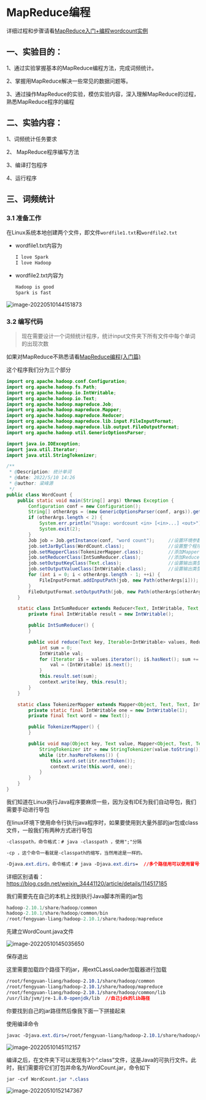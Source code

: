 # MapReduce编程

详细过程和步骤请看<a href="https://blog.csdn.net/zhao2chen3/article/details/109952995?ops_request_misc=%257B%2522request%255Fid%2522%253A%2522165216390216781667859646%2522%252C%2522scm%2522%253A%252220140713.130102334..%2522%257D&request_id=165216390216781667859646&biz_id=0&utm_medium=distribute.pc_search_result.none-task-blog-2~all~top_click~default-1-109952995-null-null.142^v9^control,157^v4^control&utm_term=MapReduce%E7%BC%96%E7%A8%8B&spm=1018.2226.3001.4187">MapReduce入门+编程wordcount实例</a>

## 一、实验目的：

1、通过实验掌握基本的MapReduce编程方法，完成词频统计。

2、掌握用MapReduce解决一些常见的数据问题等。

3、通过操作MapReduce的实验，模仿实验内容，深入理解MapReduce的过程，熟悉MapReduce程序的编程

## 二、实验内容：

1、词频统计任务要求

2、 MapReduce程序编写方法

3、编译打包程序

4、运行程序

## 三、词频统计

### 3.1 准备工作

在Linux系统本地创建两个文件，即文件`wordfile1.txt`和`wordfile2.txt`

- wordfile1.txt内容为

  ```css
  I love Spark
  I love Hadoop
  ```

- wordfile2.txt内容为

  ```css
  Hadoop is good
  Spark is fast
  ```

![image-20220510144151873](https://cdn.fengxianhub.top/resources-master/202205101441976.png)

### 3.2 编写代码

>现在需要设计一个词频统计程序，统计input文件夹下所有文件中每个单词的出现次数

如果对MapReduce不熟悉请看<a href="https://blog.csdn.net/bolg_hero/article/details/11485793?ops_request_misc=%257B%2522request%255Fid%2522%253A%2522165216390216781667859646%2522%252C%2522scm%2522%253A%252220140713.130102334..%2522%257D&request_id=165216390216781667859646&biz_id=0&utm_medium=distribute.pc_search_result.none-task-blog-2~all~sobaiduend~default-3-11485793-null-null.142^v9^control,157^v4^control&utm_term=MapReduce%E7%BC%96%E7%A8%8B&spm=1018.2226.3001.4187">MapReduce编程(入门篇)</a>

这个程序我们分为三个部分

```java
import org.apache.hadoop.conf.Configuration;
import org.apache.hadoop.fs.Path;
import org.apache.hadoop.io.IntWritable;
import org.apache.hadoop.io.Text;
import org.apache.hadoop.mapreduce.Job;
import org.apache.hadoop.mapreduce.Mapper;
import org.apache.hadoop.mapreduce.Reducer;
import org.apache.hadoop.mapreduce.lib.input.FileInputFormat;
import org.apache.hadoop.mapreduce.lib.output.FileOutputFormat;
import org.apache.hadoop.util.GenericOptionsParser;

import java.io.IOException;
import java.util.Iterator;
import java.util.StringTokenizer;

/**
 * @Description: 统计单词
 * @date: 2022/5/10 14:26
 * @author: 梁峰源
 */
public class WordCount {
    public static void main(String[] args) throws Exception {
        Configuration conf = new Configuration();
        String[] otherArgs = (new GenericOptionsParser(conf, args)).getRemainingArgs();
        if (otherArgs.length < 2) {
            System.err.println("Usage: wordcount <in> [<in>...] <out>");
            System.exit(2);
        }
        Job job = Job.getInstance(conf, "word count");     //设置环境参数
        job.setJarByClass(WordCount.class);                //设置整个程序的类名
        job.setMapperClass(TokenizerMapper.class);         //添加Mapper类
        job.setReducerClass(IntSumReducer.class);          //添加Reducer类
        job.setOutputKeyClass(Text.class);                 //设置输出类型
        job.setOutputValueClass(IntWritable.class);        //设置输出类型
        for (int i = 0; i < otherArgs.length - 1; ++i) {
            FileInputFormat.addInputPath(job, new Path(otherArgs[i]));  //设置输入文件
        }
        FileOutputFormat.setOutputPath(job, new Path(otherArgs[otherArgs.length - 1]));//设置输出文件
    }

    static class IntSumReducer extends Reducer<Text, IntWritable, Text, IntWritable> {
        private final IntWritable result = new IntWritable();

        public IntSumReducer() {
        }

        public void reduce(Text key, Iterable<IntWritable> values, Reducer<Text, IntWritable, Text, IntWritable>.Context context) throws IOException, InterruptedException {
            int sum = 0;
            IntWritable val;
            for (Iterator i$ = values.iterator(); i$.hasNext(); sum += val.get()) {
                val = (IntWritable) i$.next();
            }
            this.result.set(sum);
            context.write(key, this.result);
        }
    }

    static class TokenizerMapper extends Mapper<Object, Text, Text, IntWritable> {
        private static final IntWritable one = new IntWritable(1);
        private final Text word = new Text();

        public TokenizerMapper() {
        }

        public void map(Object key, Text value, Mapper<Object, Text, Text, IntWritable>.Context context) throws IOException, InterruptedException {
            StringTokenizer itr = new StringTokenizer(value.toString());
            while (itr.hasMoreTokens()) {
                this.word.set(itr.nextToken());
                context.write(this.word, one);
            }
        }
    }
}

```

我们知道在Linux执行Java程序要麻烦一些，因为没有IDE为我们自动导包，我们需要手动进行导包

在linux环境下使用命令行执行java程序时，如果要使用到大量外部的jar包或class文件，一般我们有两种方式进行导包

```css
-classpath，命令格式：# java -classpath ，使用";"分隔

-cp ，这个命令一看就是-classpath的缩写，当然用途是一样的。

-Djava.ext.dirs，命令格式：# java -Djava.ext.dirs=  //多个路径用可以使用冒号分隔(windows下使用分号)分割
```

详细区别请看：https://blog.csdn.net/weixin_34441120/article/details/114517185

我们需要先在自己的本机上找到执行Java脚本所需的jar包

```java
hadoop-2.10.1/share/hadoop/common
hadoop-2.10.1/share/hadoop/common/bin
/root/fengyuan-liang/hadoop-2.10.1/share/hadoop/mapreduce
```

先建立WordCount.java文件

![image-20220510145035650](https://cdn.fengxianhub.top/resources-master/202205101450765.png)



保存退出

这里需要加载四个路径下的jar，用extCLassLoader加载器进行加载

```css
/root/fengyuan-liang/hadoop-2.10.1/share/hadoop/common
/root/fengyuan-liang/hadoop-2.10.1/share/hadoop/mapreduce
/root/fengyuan-liang/hadoop-2.10.1/share/hadoop/common/lib
/usr/lib/jvm/jre-1.8.0-openjdk/lib  //自己jdk的lib路径
```

你要找到自己的jar路径然后像我下面一下拼接起来

使用编译命令

```css
javac -Djava.ext.dirs=/root/fengyuan-liang/hadoop-2.10.1/share/hadoop/common:/root/fengyuan-liang/hadoop-2.10.1/share/hadoop/mapreduce:/root/fengyuan-liang/hadoop-2.10.1/share/hadoop/common/lib:/usr/lib/jvm/jre-1.8.0-openjdk/lib   WordCount.java
```

![image-20220510145112157](https://cdn.fengxianhub.top/resources-master/202205101451208.png)

编译之后，在文件夹下可以发现有3个“.class”文件，这是Java的可执行文件。此时，我们需要将它们打包并命名为WordCount.jar，命令如下

```css
jar -cvf WordCount.jar *.class
```

![image-20220510152147367](https://cdn.fengxianhub.top/resources-master/202205101521532.png)









